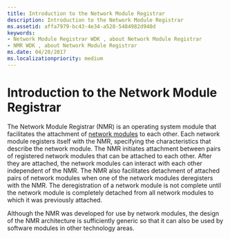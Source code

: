 ```yaml
---
title: Introduction to the Network Module Registrar
description: Introduction to the Network Module Registrar
ms.assetid: affa7979-bc43-4e34-a528-5484982d940d
keywords:
- Network Module Registrar WDK , about Network Module Registrar
- NMR WDK , about Network Module Registrar
ms.date: 04/20/2017
ms.localizationpriority: medium
---
```


# Introduction to the Network Module Registrar


The Network Module Registrar (NMR) is an operating system module that facilitates the attachment of [network modules](network-module.md) to each other. Each network module registers itself with the NMR, specifying the characteristics that describe the network module. The NMR initiates attachment between pairs of registered network modules that can be attached to each other. After they are attached, the network modules can interact with each other independent of the NMR. The NMR also facilitates detachment of attached pairs of network modules when one of the network modules deregisters with the NMR. The deregistration of a network module is not complete until the network module is completely detached from all network modules to which it was previously attached.

Although the NMR was developed for use by network modules, the design of the NMR architecture is sufficiently generic so that it can also be used by software modules in other technology areas.

 

 





